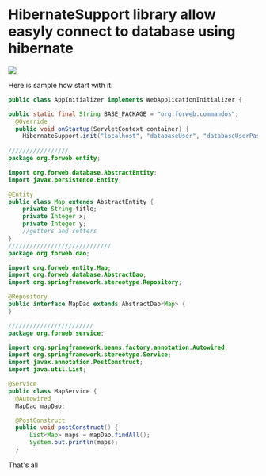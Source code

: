 # HibernateSupport library allow easyly connect to database using hibernate

[![](https://jitpack.io/v/degr/HibernateSupport.svg)](https://jitpack.io/#degr/HibernateSupport)

Here is sample how start with it:

```java
public class AppInitializer implements WebApplicationInitializer {

public static final String BASE_PACKAGE = "org.forweb.commandos";
  @Override
  public void onStartup(ServletContext container) {
    HibernateSupport.init("localhost", "databaseUser", "databaseUserPassword", "database_name", "org.forweb.entity");
    
/////////////////
package org.forweb.entity;

import org.forweb.database.AbstractEntity;
import javax.persistence.Entity;

@Entity
public class Map extends AbstractEntity {
    private String title;
    private Integer x;
    private Integer y;
    //getters and setters
}
/////////////////////////////
package org.forweb.dao;

import org.forweb.entity.Map;
import org.forweb.database.AbstractDao;
import org.springframework.stereotype.Repository;

@Repository
public interface MapDao extends AbstractDao<Map> {
}

////////////////////////
package org.forweb.service;

import org.springframework.beans.factory.annotation.Autowired;
import org.springframework.stereotype.Service;
import javax.annotation.PostConstruct;
import java.util.List;

@Service
public class MapService {
  @Autowired
  MapDao mapDao;

  @PostConstruct
  public void postConstruct() {
      List<Map> maps = mapDao.findAll();
      System.out.println(maps);
  }
```
That's all
